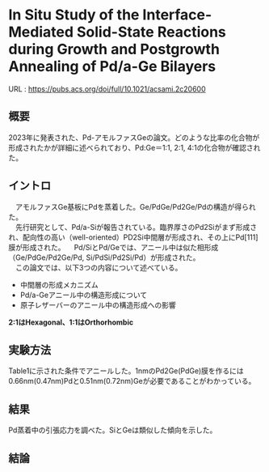 # In Situ Study of the Interface-Mediated Solid-State Reactions during Growth and Postgrowth Annealing of Pd/a-Ge Bilayers

URL : https://pubs.acs.org/doi/full/10.1021/acsami.2c20600 

## 概要  
2023年に発表された、Pd-アモルファスGeの論文。どのような比率の化合物が形成されたかが詳細に述べられており、Pd:Ge＝1:1, 2:1, 4:1の化合物が確認された。

## イントロ  
　アモルファスGe基板にPdを蒸着した。Ge/PdGe/Pd2Ge/Pdの構造が得られた。  
　先行研究として、Pd/a-Siが報告されている。臨界厚さのPd2Siがまず形成され、配向性の高い（well-oriented）PD2Si中間層が形成され、その上にPd[111]膜が形成された。
　Pd/SiとPd/Geでは、アニール中は似た相形成（Ge/PdGe/Pd2Ge/Pd, Si/PdSi/Pd2Si/Pd）が形成された。  
　この論文では、以下3つの内容について述べている。
- 中間層の形成メカニズム
- Pd/a-Geアニール中の構造形成について
- 原子レザーバーのアニール中の構造形成への影響

**2:1はHexagonal、1:1はOrthorhombic**

## 実験方法  
Table1に示された条件でアニールした。1nmのPd2Ge(PdGe)膜を作るには0.66nm(0.47nm)Pdと0.51nm(0.72nm)Geが必要であることがわかっている。

## 結果
Pd蒸着中の引張応力を調べた。SiとGeは類似した傾向を示した。


## 結論